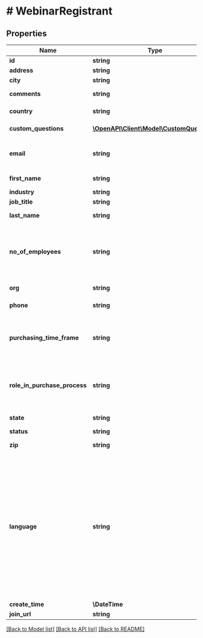 # # WebinarRegistrant

## Properties

Name | Type | Description | Notes
------------ | ------------- | ------------- | -------------
**id** | **string** |  | [optional]
**address** | **string** | The registrant&#39;s address. | [optional]
**city** | **string** | The registrant&#39;s city. | [optional]
**comments** | **string** | The registrant&#39;s questions and comments. | [optional]
**country** | **string** | The registrant&#39;s two-letter [country code](https://marketplace.zoom.us/docs/api-reference/other-references/abbreviation-lists#countries). | [optional]
**custom_questions** | [**\OpenAPI\Client\Model\CustomQuestion[]**](CustomQuestion.md) | Information about custom questions. | [optional]
**email** | **string** | The registrant&#39;s email address. See [Email address display rules](https://marketplace.zoom.us/docs/api-reference/using-zoom-apis#email-address) for return value details. |
**first_name** | **string** | The registrant&#39;s first name. |
**industry** | **string** | The registrant&#39;s industry. | [optional]
**job_title** | **string** | The registrant&#39;s job title. | [optional]
**last_name** | **string** | The registrant&#39;s last name. | [optional]
**no_of_employees** | **string** | The registrant&#39;s number of employees:  * &#x60;1-20&#x60;  * &#x60;21-50&#x60;  * &#x60;51-100&#x60;  * &#x60;101-250&#x60;  * &#x60;251-500&#x60;  * &#x60;501-1,000&#x60;  * &#x60;1,001-5,000&#x60;  * &#x60;5,001-10,000&#x60;  * &#x60;More than 10,000&#x60; | [optional]
**org** | **string** | The registrant&#39;s organization. | [optional]
**phone** | **string** | The registrant&#39;s phone number. | [optional]
**purchasing_time_frame** | **string** | The registrant&#39;s purchasing time frame:  * &#x60;Within a month&#x60;  * &#x60;1-3 months&#x60;  * &#x60;4-6 months&#x60;  * &#x60;More than 6 months&#x60;  * &#x60;No timeframe&#x60; | [optional]
**role_in_purchase_process** | **string** | The registrant&#39;s role in the purchase process:  * &#x60;Decision Maker&#x60;  * &#x60;Evaluator/Recommender&#x60;  * &#x60;Influencer&#x60;  * &#x60;Not involved&#x60; | [optional]
**state** | **string** | The registrant&#39;s state or province. | [optional]
**status** | **string** |  | [optional]
**zip** | **string** | The registrant&#39;s ZIP or postal code. | [optional]
**language** | **string** | The registrant&#39;s language preference for confirmation emails:  * &#x60;en-US&#x60; — English (US)  * &#x60;de-DE&#x60; — German (Germany)  * &#x60;es-ES&#x60; — Spanish (Spain)  * &#x60;fr-FR&#x60; — French (France)  * &#x60;jp-JP&#x60; — Japanese  * &#x60;pt-PT&#x60; — Portuguese (Portugal)  * &#x60;ru-RU&#x60; — Russian  * &#x60;zh-CN&#x60; — Chinese (PRC)  * &#x60;zh-TW&#x60; — Chinese (Taiwan)  * &#x60;ko-KO&#x60; — Korean  * &#x60;it-IT&#x60; — Italian (Italy)  * &#x60;vi-VN&#x60; — Vietnamese  * &#x60;pl-PL&#x60; — Polish  * &#x60;Tr-TR&#x60; — Turkish | [optional]
**create_time** | **\DateTime** |  | [optional]
**join_url** | **string** |  | [optional]

[[Back to Model list]](../../README.md#models) [[Back to API list]](../../README.md#endpoints) [[Back to README]](../../README.md)

